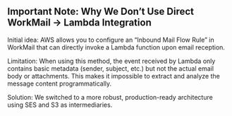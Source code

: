 ## Important Note: Why We Don’t Use Direct WorkMail → Lambda Integration
Initial idea:
AWS allows you to configure an “Inbound Mail Flow Rule” in WorkMail that can directly invoke a Lambda function upon email reception.

Limitation:
When using this method, the event received by Lambda only contains basic metadata (sender, subject, etc.) but not the actual email body or attachments.
This makes it impossible to extract and analyze the message content programmatically.

Solution:
We switched to a more robust, production-ready architecture using SES and S3 as intermediaries.
